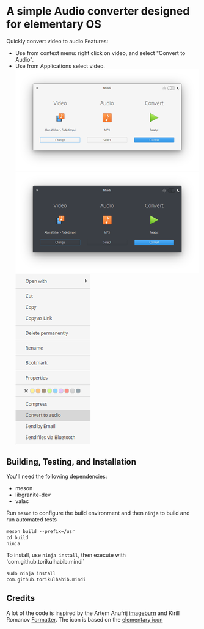 # A simple Audio converter designed for elementary OS

Quickly convert video to audio
Features:
- Use from context menu: right click on video, and select "Convert to Audio".
- Use from Applications select video.
![screenshot](Screenshot.png)
![screenshot 1](Screenshot1.png)
![screenshot 1](Screenshot2.png)

## Building, Testing, and Installation

You'll need the following dependencies:

* meson
* libgranite-dev
* valac

Run `meson` to configure the build environment and then `ninja` to build and run automated tests

    meson build --prefix=/usr
    cd build
    ninja

To install, use `ninja install`, then execute with 'com.github.torikulhabib.mindi`

    sudo ninja install
    com.github.torikulhabib.mindi
    
## Credits
A lot of the code is inspired by the Artem Anufrij [imageburn](https://github.com/artemanufrij/imageburner) and Kirill Romanov [Formatter](https://github.com/Djaler/Formatter).
The icon is based on the [elementary icon](https://github.com/elementary/icons)
